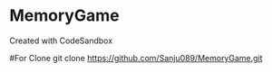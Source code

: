 # MemoryGame
Created with CodeSandbox

#For Clone
git clone https://github.com/Sanju089/MemoryGame.git
